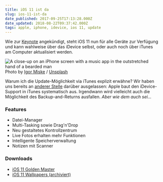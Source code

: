 ```yaml
---
title: iOS 11 ist da
slug: ios-11-ist-da
date_published: 2017-09-25T17:13:28.000Z
date_updated: 2018-08-22T09:37:42.000Z
tags: apple, iphone, idevice, ios 11, update
---
```


Wie zur [Keynote](__GHOST_URL__/apple-keynote-was-erwartet-uns/) angekündigt, steht iOS 11 nun für alle Geräte zur Verfügung und kann wahlweise über das iDevice selbst, oder auch noch über iTunes am Computer aktualisiert werden.

![A close-up on an iPhone screen with a music app in the outstretched hand of a bearded man](https://images.unsplash.com/photo-1496740019327-63371ac821e4?ixlib=rb-0.3.5&amp;q=80&amp;fm=jpg&amp;crop=entropy&amp;cs=tinysrgb&amp;w=1080&amp;fit=max&amp;s=70dc6b391b3d4c4fba460f75bca1f311)
Photo by [Igor Miske](https://unsplash.com/@igormiske?utm_source=ghost&amp;utm_medium=referral&amp;utm_campaign=api-credit) / [Unsplash](https://unsplash.com/?utm_source=ghost&amp;utm_medium=referral&amp;utm_campaign=api-credit)

Warum ich die Update-Möglichkeit via iTunes explizit erwähne? Wir haben uns bereits an [anderer Stelle](__GHOST_URL__/das-neue-itunes-und-der-verfall/) darüber ausgelassen: Apple baut den iDevice-Support in iTunes  systematisch aus. Irgendwann wird vielleicht auch die Möglichkeit des Backup-and-Returns ausfallen. *Aber wie dem auch sei…*

### Features

- Datei-Manager
- Multi-Tasking sowie Drag'n'Drop
- Neu gestaltetes Kontrollzentrum
- Live Fotos erhalten mehr Funktionen
- Intelligente Speicherverwaltung
- Notizen mit Scanner

### Downloads

- [iOS 11 Golden Master](http://www.chip.de/news/iOS-11-fuer-iPhone-und-iPad-zum-Download-Hier-laden-Sie-das-aktuelle-Apple-Betriebssystem_95809682.html)
- [iOS 11 Wallpapers (archiviert)](http://web.archive.org/web/20170924045630/http://www.chip.de:80/downloads/iOS-11-Wallpaper_116674659.html)
